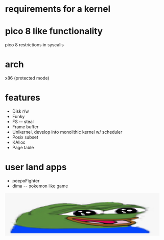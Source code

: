 # requirements for a kernel

# pico 8 like functionality
pico 8 restrictions in syscalls

# arch
x86 (protected mode)

# features
- Disk r/w
- Funky
- FS -- steal
- Frame buffer
- Unikernel, develop into monolithic kernel w/ scheduler
- Posix subset
- KAlloc
- Page table

# user land apps
- peepoFighter
- dima -- pokemon like game


![widePeepoHappy](peepo-emotes/widePeepoHappy.png "test image")
